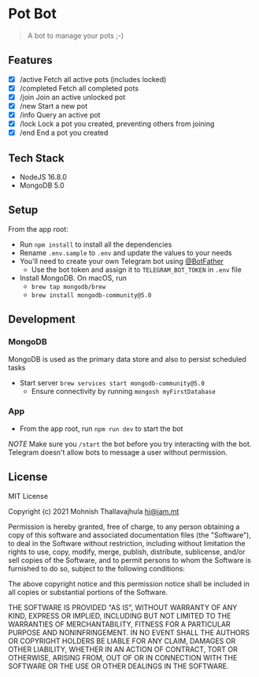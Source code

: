# Pot Bot

> A bot to manage your pots ;-)

## Features

- [x] /active Fetch all active pots (includes locked)
- [x] /completed Fetch all completed pots
- [x] /join Join an active unlocked pot
- [x] /new Start a new pot
- [x] /info Query an active pot
- [x] /lock Lock a pot you created, preventing others from joining
- [x] /end End a pot you created

## Tech Stack

* NodeJS 16.8.0
* MongoDB 5.0

## Setup

From the app root:

* Run `npm install` to install all the dependencies
* Rename `.env.sample` to `.env` and update the values to your needs
* You'll need to create your own Telegram bot using [@BotFather](https://core.telegram.org/bots#6-botfather)
  * Use the bot token and assign it to `TELEGRAM_BOT_TOKEN` in `.env` file
* Install MongoDB. On macOS, run
  * `brew tap mongodb/brew`
  * `brew install mongodb-community@5.0`

## Development

### MongoDB

MongoDB is used as the primary data store and also to persist scheduled tasks

* Start server `brew services start mongodb-community@5.0`
  * Ensure connectivity by running `mongosh myFirstDatabase`

### App

* From the app root, run `npm run dev` to start the bot

*NOTE* Make sure you `/start` the bot before you try interacting with the bot.
Telegram doesn't allow bots to message a user without permission.

## License

MIT License

Copyright (c) 2021 Mohnish Thallavajhula hi@iam.mt

Permission is hereby granted, free of charge, to any person obtaining a copy
of this software and associated documentation files (the "Software"), to deal
in the Software without restriction, including without limitation the rights
to use, copy, modify, merge, publish, distribute, sublicense, and/or sell
copies of the Software, and to permit persons to whom the Software is
furnished to do so, subject to the following conditions:

The above copyright notice and this permission notice shall be included in all
copies or substantial portions of the Software.

THE SOFTWARE IS PROVIDED "AS IS", WITHOUT WARRANTY OF ANY KIND, EXPRESS OR
IMPLIED, INCLUDING BUT NOT LIMITED TO THE WARRANTIES OF MERCHANTABILITY,
FITNESS FOR A PARTICULAR PURPOSE AND NONINFRINGEMENT. IN NO EVENT SHALL THE
AUTHORS OR COPYRIGHT HOLDERS BE LIABLE FOR ANY CLAIM, DAMAGES OR OTHER
LIABILITY, WHETHER IN AN ACTION OF CONTRACT, TORT OR OTHERWISE, ARISING FROM,
OUT OF OR IN CONNECTION WITH THE SOFTWARE OR THE USE OR OTHER DEALINGS IN THE
SOFTWARE.
